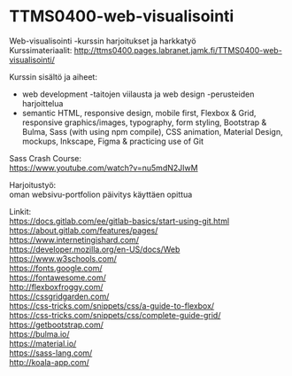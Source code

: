 # TTMS0400-web-visualisointi

Web-visualisointi -kurssin harjoitukset ja harkkatyö  
Kurssimateriaalit: http://ttms0400.pages.labranet.jamk.fi/TTMS0400-web-visualisointi/  

Kurssin sisältö ja aiheet:  
- web development -taitojen viilausta ja web design -perusteiden harjoittelua
- semantic HTML, responsive design, mobile first, Flexbox & Grid, responsive graphics/images, typography, form styling, Bootstrap & Bulma, Sass (with using npm compile), CSS animation, Material Design, mockups, Inkscape, Figma & practicing use of Git   

Sass Crash Course:  
https://www.youtube.com/watch?v=nu5mdN2JIwM  

Harjoitustyö:  
oman websivu-portfolion päivitys käyttäen opittua  

Linkit:  
https://docs.gitlab.com/ee/gitlab-basics/start-using-git.html  
https://about.gitlab.com/features/pages/  
https://www.internetingishard.com/  
https://developer.mozilla.org/en-US/docs/Web  
https://www.w3schools.com/  
https://fonts.google.com/  
https://fontawesome.com/  
http://flexboxfroggy.com/  
https://cssgridgarden.com/  
https://css-tricks.com/snippets/css/a-guide-to-flexbox/  
https://css-tricks.com/snippets/css/complete-guide-grid/  
https://getbootstrap.com/  
https://bulma.io/  
https://material.io/  
https://sass-lang.com/  
http://koala-app.com/

